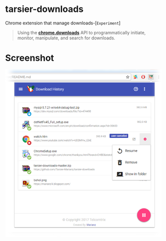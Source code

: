 # tarsier-downloads

Chrome extension that manage downloads-[`Experiment`]


>Using the [**chrome.downloads**](https://developer.chrome.com/extensions/downloads)  API to programmatically initiate, monitor, manipulate, and search for downloads. 


# Screenshot

![TarsierDownloads](/screenshots/downloads.png?raw=true "Main UI")
